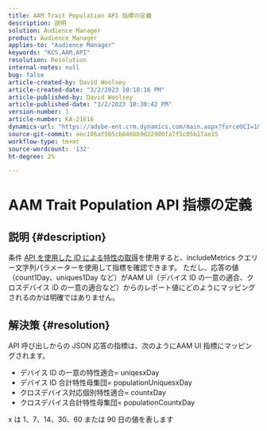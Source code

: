 ```yaml
---
title: AAM Trait Population API 指標の定義
description: 説明
solution: Audience Manager
product: Audience Manager
applies-to: "Audience Manager"
keywords: "KCS,AAM,API"
resolution: Resolution
internal-notes: null
bug: false
article-created-by: David Woolsey
article-created-date: "3/2/2023 10:18:16 PM"
article-published-by: David Woolsey
article-published-date: "3/2/2023 10:30:42 PM"
version-number: 1
article-number: KA-21616
dynamics-url: "https://adobe-ent.crm.dynamics.com/main.aspx?forceUCI=1&pagetype=entityrecord&etn=knowledgearticle&id=85960b1a-48b9-ed11-83fe-6045bd006d92"
source-git-commit: aec186af505cb846bb9d22900fa7f5c05b17ae15
workflow-type: tm+mt
source-wordcount: '132'
ht-degree: 2%

---
```


# AAM Trait Population API 指標の定義

## 説明 {#description}

条件 [API を使用した ID による特性の取得](https://bank.demdex.com/portal/swagger/index.html#/Traits%20API/get_traits__sid_)を使用すると、includeMetrics クエリー文字列パラメーターを使用して指標を確認できます。 ただし、応答の値（count1Day、uniques1Day など）がAAM UI（デバイス ID の一意の適合、クロスデバイス iD の一意の適合など）からのレポート値にどのようにマッピングされるのかは明確ではありません。 

## 解決策 {#resolution}


API 呼び出しからの JSON 応答の指標は、次のようにAAM UI 指標にマッピングされます。

- デバイス ID の一意の特性適合= uniqesxDay
- デバイス ID 合計特性母集団= populationUniquesxDay
- クロスデバイス対応個別特性適合= countxDay
- クロスデバイス合計特性母集団= populationCountxDay


x は 1、7、14、30、60 または 90 日の値を表します

